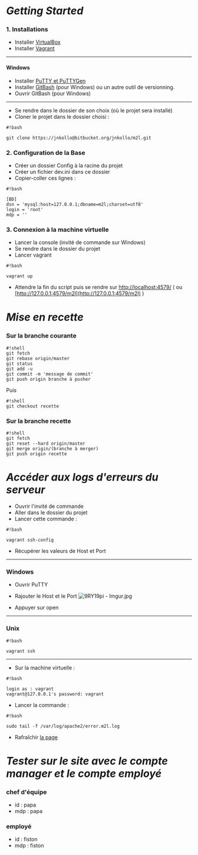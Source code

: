 # ***Getting Started*** #

### 1. Installations ###

- Installer [VirtualBox](https://www.virtualbox.org/wiki/Downloads)
- Installer [Vagrant](https://www.vagrantup.com/downloads.html)

******
#### Windows ####
- Installer [PuTTY et PuTTYGen](http://www.chiark.greenend.org.uk/~sgtatham/putty/download.html)
- Installer [GitBash](https://git-for-windows.github.io/) (pour Windows) ou un autre outil de versionning.
- Ouvrir GitBash (pour Windows)
*****
- Se rendre dans le dossier de son choix (où le projet sera installé)
- Cloner le projet dans le dossier choisi :

```
#!bash

git clone https://jnkollo@bitbucket.org/jnkollo/m2l.git
```

### 2. Configuration de la Base ###
- Créer un dossier Config à la racine du projet
- Créer un fichier dev.ini dans ce dossier
- Copier-coller ces lignes :


```
#!bash

[BD]
dsn = 'mysql:host=127.0.0.1;dbname=m2l;charset=utf8'
login = 'root'
mdp = ''
```


### 3. Connexion à la machine virtuelle
- Lancer la console (invité de commande sur Windows)
- Se rendre dans le dossier du projet
- Lancer vagrant

```
#!bash

vagrant up
```
- Attendre la fin du script puis se rendre sur [http://localhost:4579/](http://localhost:4579/) ( ou [http://127.0.0.1:4579/m2l](http://127.0.0.1:4579/m2l) )


# ***Mise en recette*** #

### Sur la branche courante ###



```
#!shell
git fetch
git rebase origin/master
git status
git add -u
git commit -m 'message de commit'
git push origin branche à pusher
```
Puis

```
#!shell
git checkout recette
```

### Sur la branche recette ###


```
#!shell
git fetch
git reset --hard origin/master
git merge origin/(branche à merger)
git push origin recette

```

# ***Accéder aux logs d'erreurs du serveur*** #
- Ouvrir l'invité de commande
- Aller dans le dossier du projet
- Lancer cette commande :

```
#!bash

vagrant ssh-config
```
- Récupérer les valeurs de Host et Port

******
### Windows ###
- Ouvrir PuTTY
- Rajouter le Host et le Port
![9RY19pi - Imgur.jpg](https://bitbucket.org/repo/LAgbr5/images/2249794606-9RY19pi%20-%20Imgur.jpg)

- Appuyer sur open

*******
### Unix ###

```
#!bash

vagrant ssh
```

*******

- Sur la machine virtuelle :

```
#!bash

login as : vagrant
vagrant@127.0.0.1's password: vagrant

```

- Lancer la commande : 

```
#!bash

sudo tail -f /var/log/apache2/error.m2l.log
```
- Rafraîchir [la page](http://127.0.0.1:4579/)


# ***Tester sur le site avec le compte manager et le compte employé*** #

### chef d'équipe
*  id : papa
* mdp : papa

### employé
* id : fiston
* mdp : fiston